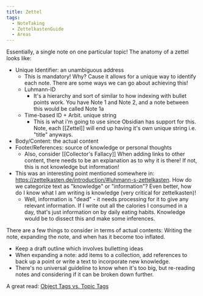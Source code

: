 ```yaml
---
title: Zettel
tags:
  - NoteTaking
  - ZettelkastenGuide
  - Areas
---
```

Essentially, a single note on one particular topic! The anatomy of a zettel looks like:
- Unique Identifier: an unambiguous address
	- This is mandatory! Why? Cause it allows for a unique way to identify each note. There are some ways we can go about achieving this!
	- Luhmann-ID
		- It's a hierarchy and sort of similar to how indexing with bullet points work. You have Note 1 and Note 2, and a note between this would be called Note 1a
	- Time-based ID + Arbit. unique string
		- This is what i'm going to use since Obsidian has support for this. Note, each [[Zettel]] will end up having it's own unique string i.e. "title" anyways.
- Body/Content: the actual content
- Footer/References: source of knowledge or personal thoughts
	- Also, consider [[Collector's Fallacy]]
When adding links to other content, there needs to be an explanation as to why it is there! If not, this is not knowledge but information!
- This was an interesting point mentioned somewhere in: https://zettelkasten.de/introduction/#luhmann-s-zettelkasten. How do we categorize text as "knowledge" or "information"? Even better, how do I know what I am writing is knowledge (very critical for zettelkasten)!
	- Well, information is "dead" - it needs processing for it to give any relevant information. If I write out all the calories I consumed in a day, that's just information on by daily eating habits. Knowledge would be to dissect this and make some inferences. 

There are a few things to consider in terms of actual contents: Writing the note, expanding the note, and when has it become too inflated. 
- Keep a draft outline which involves bulletting ideas 
- When expanding a note: add items to a collection, add references to back up a point or write a text to incorporate new knowledge. 
- There's no universal guideline to know when it's too big, but re-reading notes and considering if it can be broken down further.

A great read: [Object Tags vs. Topic Tags](https://zettelkasten.de/posts/object-tags-vs-topic-tags/)